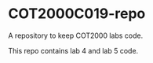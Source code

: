 # COT2000C019-repo
A repository to keep COT2000 labs code.

This repo contains lab 4 and lab 5 code.